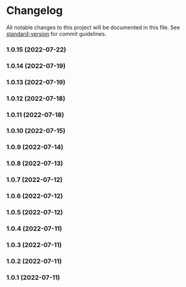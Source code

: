 # Changelog

All notable changes to this project will be documented in this file. See [standard-version](https://github.com/conventional-changelog/standard-version) for commit guidelines.

### 1.0.15 (2022-07-22)

### 1.0.14 (2022-07-19)

### 1.0.13 (2022-07-19)

### 1.0.12 (2022-07-18)

### 1.0.11 (2022-07-18)

### 1.0.10 (2022-07-15)

### 1.0.9 (2022-07-14)

### 1.0.8 (2022-07-13)

### 1.0.7 (2022-07-12)

### 1.0.6 (2022-07-12)

### 1.0.5 (2022-07-12)

### 1.0.4 (2022-07-11)

### 1.0.3 (2022-07-11)

### 1.0.2 (2022-07-11)

### 1.0.1 (2022-07-11)
